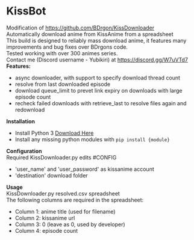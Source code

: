 # KissBot
Modification of https://github.com/BDrgon/KissDownloader<br>
Automatically download anime from KissAnime from a spreadsheet<br>
This build is designed to reliably mass download anime, it features many improvements and bug fixes over BDrgons code.<br>
Tested working with over 300 animes series.<br>
Contact me (Discord username - Yubikiri) at https://discord.gg/W7uVTd7
<br>
**Features:**
* async downloader, with support to specify download thread count
* resolve from last downloaded episode
* download queue_limit to prevet link expiry on downloads with large episode count
* recheck failed downloads with retrieve_last to resolve files again and redownload

**Installation**
* Install Python 3 [Download Here](https://www.python.org/downloads/)
* Install any missing python modules with `pip install {module}`

**Configuration**<br>
Required KissDownloader.py edits #CONFIG<br>
* 'user_name' and 'user_password' as kissanime account
* 'destination' download folder

**Usage**<br>
KissDownloader.py resolved.csv spreadsheet<br>
The following columns are required in the spreadsheet:<br>
* Column 1: anime title (used for filename)
* Column 2: kissanime url
* Column 3: 0 (leave as 0, used by developer)
* Column 4: episode count
